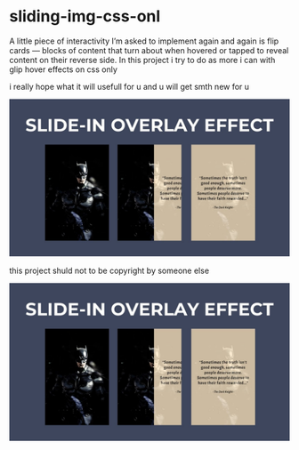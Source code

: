 # sliding-img-css-onl
A little piece of interactivity I’m asked to implement again and again is flip cards — blocks of content that turn about when hovered or tapped to reveal content on their reverse side. 
In this project i try to do as more i can with glip hover effects on css only

i really hope what it will usefull for u and u will get smth new for u

![Image alt](https://github.com/AndyMagwayer/sliding-img-css-onl/blob/main/maxresdefault.jpg)


this project shuld not to be copyright by someone else

![Image alt](https://github.com/AndyMagwayer/sliding-img-css-onl/blob/main/maxresdefault.jpg)
